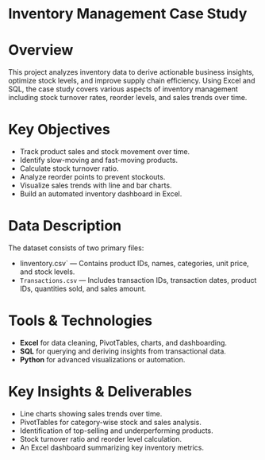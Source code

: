 # Inventory Management Case Study

# Overview

This project analyzes inventory data to derive actionable business insights, optimize stock levels, and improve supply chain efficiency. Using Excel and SQL, the case study covers various aspects of inventory management including stock turnover rates, reorder levels, and sales trends over time.

# Key Objectives

- Track product sales and stock movement over time.
- Identify slow-moving and fast-moving products.
- Calculate stock turnover ratio.
- Analyze reorder points to prevent stockouts.
- Visualize sales trends with line and bar charts.
- Build an automated inventory dashboard in Excel.

# Data Description

The dataset consists of two primary files:

- Iinventory.csv` — Contains product IDs, names, categories, unit price, and stock levels.
- `Transactions.csv` — Includes transaction IDs, transaction dates, product IDs, quantities sold, and sales amount.

# Tools & Technologies

- **Excel** for data cleaning, PivotTables, charts, and dashboarding.
- **SQL** for querying and deriving insights from transactional data.
- **Python** for advanced visualizations or automation.

# Key Insights & Deliverables

- Line charts showing sales trends over time.
- PivotTables for category-wise stock and sales analysis.
- Identification of top-selling and underperforming products.
- Stock turnover ratio and reorder level calculation.
- An Excel dashboard summarizing key inventory metrics.
